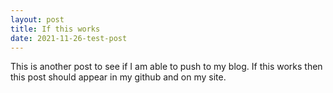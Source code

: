 ```yaml
---
layout: post
title: If this works
date: 2021-11-26-test-post
---
```


This is another post to see if I am able to push to my blog. If this works then this post 
should appear in my github and on my site.
